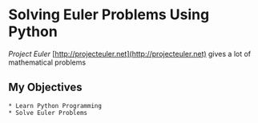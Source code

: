 **Solving Euler Problems Using Python**
===================================

*Project Euler* [http://projecteuler.net](http://projecteuler.net) gives a lot of mathematical problems

My Objectives
-------------
	* Learn Python Programming
	* Solve Euler Problems